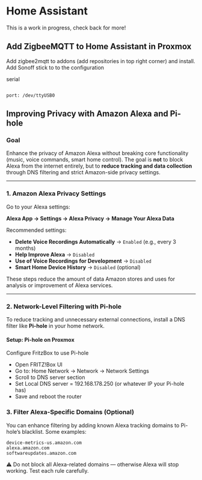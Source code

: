# Home Assistant 
This is a work in progress, check back for more!

## Add ZigbeeMQTT to Home Assistant in Proxmox

Add zigbee2mqtt to addons (add repositories in top right corner) and install.
Add Sonoff stick to to the configuration

serial
``` 

port: /dev/ttyUSB0

``` 


## Improving Privacy with Amazon Alexa and Pi-hole

### Goal

Enhance the privacy of Amazon Alexa without breaking core functionality (music, voice commands, smart home control). The goal is **not** to block Alexa from the internet entirely, but to **reduce tracking and data collection** through DNS filtering and strict Amazon-side privacy settings.

---

### 1. Amazon Alexa Privacy Settings

Go to your Alexa settings:

**Alexa App → Settings → Alexa Privacy → Manage Your Alexa Data**

Recommended settings:

- **Delete Voice Recordings Automatically** → `Enabled` (e.g., every 3 months)
- **Help Improve Alexa** → `Disabled`
- **Use of Voice Recordings for Development** → `Disabled`
- **Smart Home Device History** → `Disabled` (optional)

These steps reduce the amount of data Amazon stores and uses for analysis or improvement of Alexa services.

---

### 2. Network-Level Filtering with Pi-hole

To reduce tracking and unnecessary external connections, install a DNS filter like **Pi-hole** in your home network.

#### Setup: Pi-hole on Proxmox

Configure FritzBox to use Pi-hole

- Open FRITZ!Box UI 
- Go to: Home Network → Network → Network Settings
- Scroll to DNS server section
- Set Local DNS server = 192.168.178.250 (or whatever IP your Pi-hole has)
- Save and reboot the router


### 3. Filter Alexa-Specific Domains (Optional)

You can enhance filtering by adding known Alexa tracking domains to Pi-hole’s blacklist. Some examples:
```
device-metrics-us.amazon.com
alexa.amazon.com
softwareupdates.amazon.com
```

⚠️ Do not block all Alexa-related domains — otherwise Alexa will stop working. Test each rule carefully.

